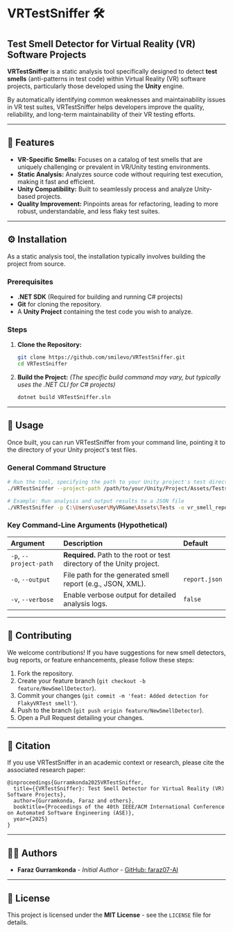 # VRTestSniffer 🛠️

## Test Smell Detector for Virtual Reality (VR) Software Projects

**VRTestSniffer** is a static analysis tool specifically designed to detect **test smells** (anti-patterns in test code) within Virtual Reality (VR) software projects, particularly those developed using the **Unity** engine.

By automatically identifying common weaknesses and maintainability issues in VR test suites, VRTestSniffer helps developers improve the quality, reliability, and long-term maintainability of their VR testing efforts.

-----

## 🌟 Features

  * **VR-Specific Smells:** Focuses on a catalog of test smells that are uniquely challenging or prevalent in VR/Unity testing environments.
  * **Static Analysis:** Analyzes source code without requiring test execution, making it fast and efficient.
  * **Unity Compatibility:** Built to seamlessly process and analyze Unity-based projects.
  * **Quality Improvement:** Pinpoints areas for refactoring, leading to more robust, understandable, and less flaky test suites.

-----

## ⚙️ Installation

As a static analysis tool, the installation typically involves building the project from source.

### Prerequisites

  * **.NET SDK** (Required for building and running C\# projects)
  * **Git** for cloning the repository.
  * A **Unity Project** containing the test code you wish to analyze.

### Steps

1.  **Clone the Repository:**
    ```bash
    git clone https://github.com/smilevo/VRTestSniffer.git
    cd VRTestSniffer
    ```
2.  **Build the Project:**
    *(The specific build command may vary, but typically uses the .NET CLI for C\# projects)*
    ```bash
    dotnet build VRTestSniffer.sln 
    ```

-----

## 🚀 Usage

Once built, you can run VRTestSniffer from your command line, pointing it to the directory of your Unity project's test files.

### General Command Structure

```bash
# Run the tool, specifying the path to your Unity project's test directory
./VRTestSniffer --project-path /path/to/your/Unity/Project/Assets/Tests 

# Example: Run analysis and output results to a JSON file
./VRTestSniffer -p C:\Users\user\MyVRGame\Assets\Tests -o vr_smell_report.json
```

### Key Command-Line Arguments (Hypothetical)

| Argument | Description | Default |
| :--- | :--- | :--- |
| `-p`, `--project-path` | **Required.** Path to the root or test directory of the Unity project. | |
| `-o`, `--output` | File path for the generated smell report (e.g., JSON, XML). | `report.json` |
| `-v`, `--verbose` | Enable verbose output for detailed analysis logs. | `false` |

-----

## 🤝 Contributing

We welcome contributions\! If you have suggestions for new smell detectors, bug reports, or feature enhancements, please follow these steps:

1.  Fork the repository.
2.  Create your feature branch (`git checkout -b feature/NewSmellDetector`).
3.  Commit your changes (`git commit -m 'feat: Added detection for FlakyVRTest smell'`).
4.  Push to the branch (`git push origin feature/NewSmellDetector`).
5.  Open a Pull Request detailing your changes.

-----

## 📜 Citation

If you use VRTestSniffer in an academic context or research, please cite the associated research paper:

```
@inproceedings{Gurramkonda2025VRTestSniffer,
  title={{VRTestSniffer}: Test Smell Detector for Virtual Reality (VR) Software Projects},
  author={Gurramkonda, Faraz and others},
  booktitle={Proceedings of the 40th IEEE/ACM International Conference on Automated Software Engineering (ASE)},
  year={2025}
}
```

-----

## 👨‍💻 Authors

  * **Faraz Gurramkonda** - *Initial Author* - [GitHub: faraz07-AI](https://www.google.com/search?q=https://github.com/faraz07-AI)

-----

## 📄 License

This project is licensed under the **MIT License** - see the `LICENSE` file for details.
